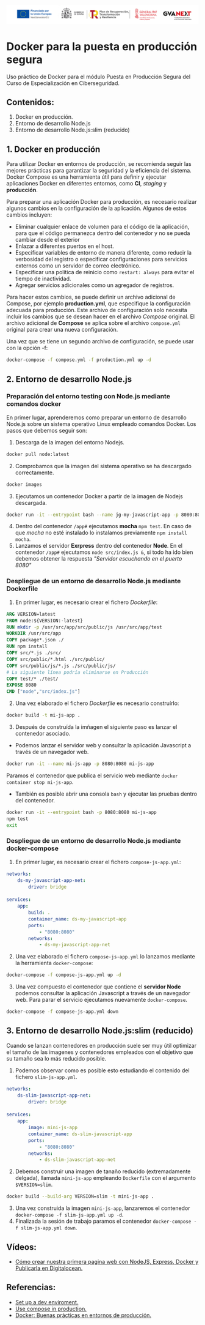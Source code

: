 ![Logotipos Fondos Next Generation](../imagenes/Logotipo_ME_FP_GV_FSE.png)
# Docker para la puesta en producción segura
Uso práctico de Docker para el módulo Puesta en Producción Segura del Curso de Especialización en Ciberseguridad.

## Contenidos:
1. Docker en producción.
2. Entorno de desarrollo Node.js
3. Entorno de desarrollo Node.js:slim (reducido)

## 1. Docker en producción
Para utilizar Docker en entornos de producción, se recomienda seguir las mejores prácticas para garantizar la seguridad y la eficiencia del sistema. Docker Compose es una herramienta útil para definir y ejecutar aplicaciones Docker en diferentes entornos, como **CI**, *staging* y **producción**.

Para preparar una aplicación Docker para producción, es necesario realizar algunos cambios en la configuración de la aplicación. Algunos de estos cambios incluyen:

- Eliminar cualquier enlace de volumen para el código de la aplicación, para que el código permanezca dentro del contenedor y no se pueda cambiar desde el exterior
- Enlazar a diferentes puertos en el host.
- Especificar variables de entorno de manera diferente, como reducir la verbosidad del registro o especificar configuraciones para servicios externos como un servidor de correo electrónico.
- Especificar una política de reinicio como `restart: always` para evitar el tiempo de inactividad.
- Agregar servicios adicionales como un agregador de registros.

Para hacer estos cambios, se puede definir un archivo adicional de Compose, por ejemplo **production.yml**, que especifique la configuración adecuada para producción. Este archivo de configuración solo necesita incluir los cambios que se desean hacer en el archivo *Compose* original. El archivo adicional de **Compose** se aplica sobre el archivo `compose.yml` original para crear una nueva configuración.

Una vez que se tiene un segundo archivo de configuración, se puede usar con la opción -f:
```sh
docker-compose -f compose.yml -f production.yml up -d
```
## 2. Entorno de desarrollo Node.js
### Preparación del entorno testing con Node.js mediante comandos docker
En primer lugar, aprenderemos como preparar un entorno de desarrollo Node.js sobre un sistema operativo Linux empleado comandos Docker. Los pasos que debemos seguir son:
1. Descarga de la imagen del entorno Nodejs.
```bash
docker pull node:latest
```
2. Comprobamos que la imagen del sistema operativo se ha descargado correctamente.
```bash
docker images
```
3. Ejecutamos un contenedor Docker a partir de la imagen de Nodejs descargada.
```bash
docker run -it --entrypoint bash --name jg-my-javascript-app -p 8080:8080 -v ${PWD}/my-javascript-app:/app -w /app node:latest
```
4. Dentro del contenedor `/app#` ejecutamos **mocha** `mpm test`. En caso de que *mocha* no esté instalado lo instalamos previamente `npm install mocha`.
5. Lanzamos el servidor **Exrpress** dentro del contenedor **Node**. En el contenedor `/app#` ejecutamos `node src/index.js &`, si todo ha ido bien debemos obtener la respuesta *"Servidor escuchando en el puerto 8080"*

### Despliegue de un entorno de desarrollo Node.js mediante Dockerfile
1. En primer lugar, es necesario crear el fichero *Dockerfile*:
```Dockerfile
ARG VERSION=latest
FROM node:${VERSION:-latest}
RUN mkdir -p /usr/src/app/src/public/js /usr/src/app/test
WORKDIR /usr/src/app
COPY package*.json ./
RUN npm install
COPY src/*.js ./src/
COPY src/public/*.html ./src/public/
COPY src/public/js/*.js ./src/public/js/
# La siguiente línea podría eliminarse en Producción
COPY test/* ./test/
EXPOSE 8080
CMD ["node","src/index.js"]
```
2. Una vez elaborado el fichero *Dockerfile* es necesario construírlo:
```bash
docker build -t mi-js-app .
```

3. Después de construída la imñagen el siguiente paso es lanzar el contenedor asociado.
- Podemos lanzar el servidor web y consultar la aplicación Javascript a través de un navegador web.
```bash
docker run -it --name mi-js-app -p 8080:8080 mi-js-app
```
Paramos el contenedor que publica el servicio web mediante `docker container stop mi-js-app`.
- También es posible abrir una consola `bash` y ejecutar las pruebas dentro del contenedor.
```bash
docker run -it --entrypoint bash -p 8080:8080 mi-js-app
npm test
exit
```
### Despliegue de un entorno de desarrollo Node.js mediante docker-compose
1. En primer lugar, es necesario crear el fichero `compose-js-app.yml`:
```yaml
networks:
    ds-my-javascript-app-net:
        driver: bridge

services:
    app:
        build: .
        container_name: ds-my-javascript-app
        ports:
            - "8080:8080"
        networks:
            - ds-my-javascript-app-net

```
2. Una vez elaborado el fichero `compose-js-app.yml` lo lanzamos mediante la herramienta `docker-compose`:
```bash
docker-compose -f compose-js-app.yml up -d
```

3. Una vez compuesto el contenedor que contiene el **servidor Node** podemos consultar la aplicación Javascript a través de un navegador web. Para parar el servicio ejecutamos nuevamente `docker-compose`.
```bash
docker-compose -f compose-js-app.yml down
```
## 3. Entorno de desarrollo Node.js:slim (reducido)
Cuando se lanzan contenedores en producción suele ser muy útil optimizar el tamaño de las imagenes y contenedores empleados con el objetivo que su tamaño sea lo más reducido posible.
1. Podemos observar como es posible esto estudiando el contenido del fichero `slim-js-app.yml`.
```yaml
networks:
    ds-slim-javascript-app-net:
        driver: bridge

services:
    app:
        image: mini-js-app
        container_name: ds-slim-javascript-app
        ports:
            - "8080:8080"
        networks:
            - ds-slim-javascript-app-net

```
2. Debemos construir una imagen de tanaño reducido (extremadamente delgada), llamada `mini-js-app` empleando `Dockerfile` con el argumento `$VERSION=slim`.
```bash
docker build --build-arg VERSION=slim -t mini-js-app .
```
3. Una vez construida la imagen `mini-js-app`, lanzaremos el contenedor `docker-compose -f slim-js-app.yml up -d`.
4. Finalizada la sesión de trabajo paramos el contenedor `docker-compose -f slim-js-app.yml down`.

## Vídeos:

- [Cómo crear nuestra primera pagina web con NodeJS, Express, Docker y Publicarla en Digitalocean.](https://youtu.be/USivUGPSZ9s)

## Referencias:
- [Set up a dev enviroment.](https://docs.docker.com/desktop/dev-environments/set-up/)
- [Use compose in production.](https://docs.docker.com/compose/production/)
- [Docker: Buenas prácticas en entornos de producción.](https://santimacnet.wordpress.com/2017/10/22/docker-buenas-practicas-en-entornos-de-produccion/)